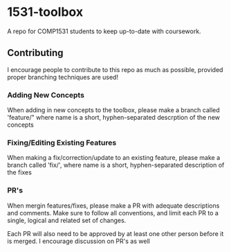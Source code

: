 # 1531-toolbox
A repo for COMP1531 students to keep up-to-date with coursework.

## Contributing
I encourage people to contribute to this repo as much as possible, provided proper branching techniques are used!

### Adding New Concepts
When adding in new concepts to the toolbox, please make a branch called 'feature/<name>" where name is a short, hyphen-separated descrption of the new concepts

### Fixing/Editing Existing Features
When making a fix/correction/update to an existing feature, please make a branch called 'fix/<name>', where name is a short, hyphen-separated description of the fixes

### PR's
When mergin features/fixes, please make a PR with adequate descriptions and comments. Make sure to follow all conventions, and limit each PR to a single, logical and related set of changes.
  
Each PR will also need to be approved by at least one other person before it is merged. I encourage discussion on PR's as well
